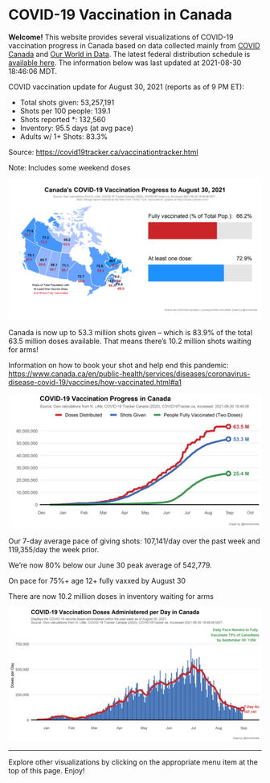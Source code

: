 COVID-19 Vaccination in Canada
==============================

**Welcome!** This website provides several visualizations of COVID-19
vaccination progress in Canada based on data collected mainly from
[COVID Canada](https://covid19tracker.ca/vaccinationtracker.html) and
[Our World in Data](https://ourworldindata.org/covid-vaccinations). The
latest federal distribution schedule is [available
here](https://www.canada.ca/en/public-health/services/diseases/2019-novel-coronavirus-infection/prevention-risks/covid-19-vaccine-treatment/vaccine-rollout.html).
The information below was last updated at 2021-08-30 18:46:06 MDT.

COVID vaccination update for August 30, 2021 (reports as of 9 PM ET):

-   Total shots given: 53,257,191
-   Shots per 100 people: 139.1
-   Shots reported \*: 132,560
-   Inventory: 95.5 days (at avg pace)
-   Adults w/ 1+ Shots: 83.3%

Source:
<a href="https://covid19tracker.ca/vaccinationtracker.html" class="uri">https://covid19tracker.ca/vaccinationtracker.html</a>

Note: Includes some weekend doses

![](Plots/plot_main.png)

Canada is now up to 53.3 million shots given – which is 83.9% of the
total 63.5 million doses available. That means there’s 10.2 million
shots waiting for arms!

Information on how to book your shot and help end this pandemic:
<a href="https://www.canada.ca/en/public-health/services/diseases/coronavirus-disease-covid-19/vaccines/how-vaccinated.html#a1" class="uri">https://www.canada.ca/en/public-health/services/diseases/coronavirus-disease-covid-19/vaccines/how-vaccinated.html#a1</a>

![](Plots/plot_total.png)

Our 7-day average pace of giving shots: 107,141/day over the past week
and 119,355/day the week prior.

We’re now 80% below our June 30 peak average of 542,779.

On pace for 75%+ age 12+ fully vaxxed by August 30

There are now 10.2 million doses in inventory waiting for arms

![](Plots/pace_national.png)

------------------------------------------------------------------------

Explore other visualizations by clicking on the appropriate menu item at
the top of this page. Enjoy!
